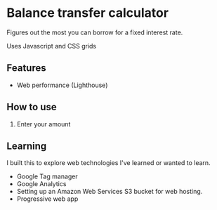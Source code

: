# Balance transfer calculator

Figures out the most you can borrow for a fixed interest rate.

Uses Javascript and CSS grids

## Features

* Web performance (Lighthouse)



## How to use
1. Enter your amount

## Learning

I built this to explore web technologies I've learned or wanted to learn.

* Google Tag manager
* Google Analytics
* Setting up an Amazon Web Services S3 bucket for web hosting.
* Progressive web app

